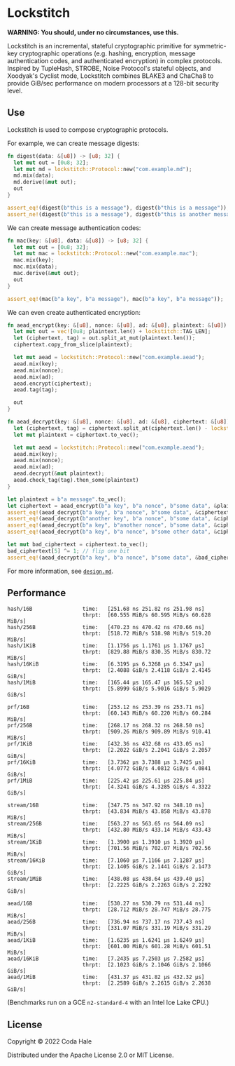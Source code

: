 # Lockstitch

**WARNING: You should, under no circumstances, use this.**

Lockstitch is an incremental, stateful cryptographic primitive for symmetric-key cryptographic
operations (e.g.  hashing, encryption, message authentication codes, and authenticated encryption)
in complex protocols.  Inspired by TupleHash, STROBE, Noise Protocol's stateful objects, and
Xoodyak's Cyclist mode, Lockstitch combines BLAKE3 and ChaCha8 to provide GiB/sec performance on
modern processors at a 128-bit security level.

## Use

Lockstitch is used to compose cryptographic protocols.

For example, we can create message digests:

```rust
fn digest(data: &[u8]) -> [u8; 32] {
  let mut out = [0u8; 32];
  let mut md = lockstitch::Protocol::new("com.example.md");
  md.mix(data);
  md.derive(&mut out);
  out
}

assert_eq!(digest(b"this is a message"), digest(b"this is a message"));
assert_ne!(digest(b"this is a message"), digest(b"this is another message"));
```

We can create message authentication codes:

```rust
fn mac(key: &[u8], data: &[u8]) -> [u8; 32] {
  let mut out = [0u8; 32];
  let mut mac = lockstitch::Protocol::new("com.example.mac");
  mac.mix(key);
  mac.mix(data);
  mac.derive(&mut out);
  out
}

assert_eq!(mac(b"a key", b"a message"), mac(b"a key", b"a message"));
```

We can even create authenticated encryption:

```rust
fn aead_encrypt(key: &[u8], nonce: &[u8], ad: &[u8], plaintext: &[u8]) -> Vec<u8> {
  let mut out = vec![0u8; plaintext.len() + lockstitch::TAG_LEN];
  let (ciphertext, tag) = out.split_at_mut(plaintext.len());
  ciphertext.copy_from_slice(plaintext);

  let mut aead = lockstitch::Protocol::new("com.example.aead");
  aead.mix(key);
  aead.mix(nonce);
  aead.mix(ad);
  aead.encrypt(ciphertext);
  aead.tag(tag);

  out
}

fn aead_decrypt(key: &[u8], nonce: &[u8], ad: &[u8], ciphertext: &[u8]) -> Option<Vec<u8>> {
  let (ciphertext, tag) = ciphertext.split_at(ciphertext.len() - lockstitch::TAG_LEN);
  let mut plaintext = ciphertext.to_vec();

  let mut aead = lockstitch::Protocol::new("com.example.aead");
  aead.mix(key);
  aead.mix(nonce);
  aead.mix(ad);
  aead.decrypt(&mut plaintext);
  aead.check_tag(tag).then_some(plaintext)
}

let plaintext = b"a message".to_vec();
let ciphertext = aead_encrypt(b"a key", b"a nonce", b"some data", &plaintext);
assert_eq!(aead_decrypt(b"a key", b"a nonce", b"some data", &ciphertext), Some(plaintext));
assert_eq!(aead_decrypt(b"another key", b"a nonce", b"some data", &ciphertext), None);
assert_eq!(aead_decrypt(b"a key", b"another nonce", b"some data", &ciphertext), None);
assert_eq!(aead_decrypt(b"a key", b"a nonce", b"some other data", &ciphertext), None);

let mut bad_ciphertext = ciphertext.to_vec();
bad_ciphertext[5] ^= 1; // flip one bit
assert_eq!(aead_decrypt(b"a key", b"a nonce", b"some data", &bad_ciphertext), None);
```

For more information, see [`design.md`](design.md).

## Performance

```text
hash/16B                time:   [251.68 ns 251.82 ns 251.98 ns]
                        thrpt:  [60.555 MiB/s 60.595 MiB/s 60.628 MiB/s]
hash/256B               time:   [470.23 ns 470.42 ns 470.66 ns]
                        thrpt:  [518.72 MiB/s 518.98 MiB/s 519.20 MiB/s]
hash/1KiB               time:   [1.1756 µs 1.1761 µs 1.1767 µs]
                        thrpt:  [829.88 MiB/s 830.35 MiB/s 830.72 MiB/s]
hash/16KiB              time:   [6.3195 µs 6.3268 µs 6.3347 µs]
                        thrpt:  [2.4088 GiB/s 2.4118 GiB/s 2.4145 GiB/s]
hash/1MiB               time:   [165.44 µs 165.47 µs 165.52 µs]
                        thrpt:  [5.8999 GiB/s 5.9016 GiB/s 5.9029 GiB/s]

prf/16B                 time:   [253.12 ns 253.39 ns 253.71 ns]
                        thrpt:  [60.143 MiB/s 60.220 MiB/s 60.284 MiB/s]
prf/256B                time:   [268.17 ns 268.32 ns 268.50 ns]
                        thrpt:  [909.26 MiB/s 909.89 MiB/s 910.41 MiB/s]
prf/1KiB                time:   [432.36 ns 432.68 ns 433.05 ns]
                        thrpt:  [2.2022 GiB/s 2.2041 GiB/s 2.2057 GiB/s]
prf/16KiB               time:   [3.7362 µs 3.7388 µs 3.7425 µs]
                        thrpt:  [4.0772 GiB/s 4.0812 GiB/s 4.0841 GiB/s]
prf/1MiB                time:   [225.42 µs 225.61 µs 225.84 µs]
                        thrpt:  [4.3241 GiB/s 4.3285 GiB/s 4.3322 GiB/s]

stream/16B              time:   [347.75 ns 347.92 ns 348.10 ns]
                        thrpt:  [43.834 MiB/s 43.858 MiB/s 43.878 MiB/s]
stream/256B             time:   [563.27 ns 563.65 ns 564.09 ns]
                        thrpt:  [432.80 MiB/s 433.14 MiB/s 433.43 MiB/s]
stream/1KiB             time:   [1.3900 µs 1.3910 µs 1.3920 µs]
                        thrpt:  [701.56 MiB/s 702.07 MiB/s 702.56 MiB/s]
stream/16KiB            time:   [7.1060 µs 7.1166 µs 7.1287 µs]
                        thrpt:  [2.1405 GiB/s 2.1441 GiB/s 2.1473 GiB/s]
stream/1MiB             time:   [438.08 µs 438.64 µs 439.40 µs]
                        thrpt:  [2.2225 GiB/s 2.2263 GiB/s 2.2292 GiB/s]

aead/16B                time:   [530.27 ns 530.79 ns 531.44 ns]
                        thrpt:  [28.712 MiB/s 28.747 MiB/s 28.775 MiB/s]
aead/256B               time:   [736.94 ns 737.17 ns 737.43 ns]
                        thrpt:  [331.07 MiB/s 331.19 MiB/s 331.29 MiB/s]
aead/1KiB               time:   [1.6235 µs 1.6241 µs 1.6249 µs]
                        thrpt:  [601.00 MiB/s 601.28 MiB/s 601.51 MiB/s]
aead/16KiB              time:   [7.2435 µs 7.2503 µs 7.2582 µs]
                        thrpt:  [2.1023 GiB/s 2.1046 GiB/s 2.1066 GiB/s]
aead/1MiB               time:   [431.37 µs 431.82 µs 432.32 µs]
                        thrpt:  [2.2589 GiB/s 2.2615 GiB/s 2.2638 GiB/s]
```

(Benchmarks run on a GCE `n2-standard-4` with an Intel Ice Lake CPU.)

## License

Copyright © 2022 Coda Hale

Distributed under the Apache License 2.0 or MIT License.
